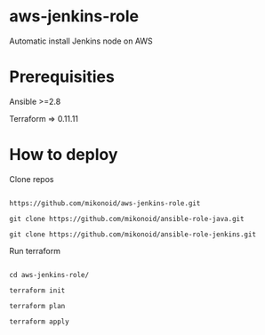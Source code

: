 # aws-jenkins-role
Automatic install Jenkins node on AWS

# Prerequisities 

Ansible >=2.8

Terraform => 0.11.11

# How to deploy 

Clone repos 

```

https://github.com/mikonoid/aws-jenkins-role.git

git clone https://github.com/mikonoid/ansible-role-java.git

git clone https://github.com/mikonoid/ansible-role-jenkins.git

```

Run terraform 

```

cd aws-jenkins-role/

terraform init

terraform plan 

terraform apply

```


